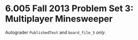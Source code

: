 # 6.005 Fall 2013 Problem Set 3: Multiplayer Minesweeper

Autograder `PublishedTest` and `board_file_5` *only*.
